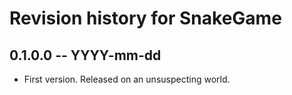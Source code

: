 # Revision history for SnakeGame

## 0.1.0.0 -- YYYY-mm-dd

* First version. Released on an unsuspecting world.
